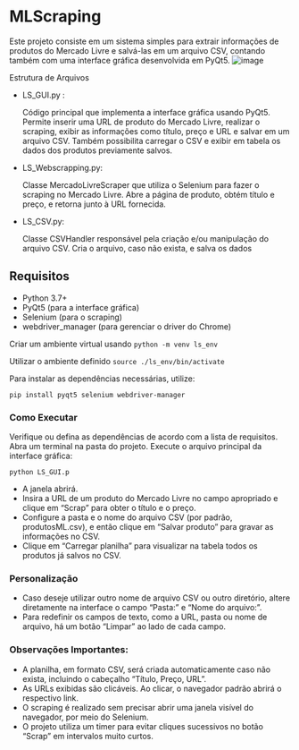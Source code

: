 # MLScraping

Este projeto consiste em um sistema simples para extrair informações de produtos do Mercado Livre e salvá-las em um arquivo CSV, contando também com uma interface gráfica desenvolvida em PyQt5.
![image](https://github.com/user-attachments/assets/ed303216-a50c-413f-9334-5b631e672eed)

Estrutura de Arquivos
    

- LS_GUI.py :
  
    Código principal que implementa a interface gráfica usando PyQt5.
    Permite inserir uma URL de produto do Mercado Livre, realizar o scraping, exibir as informações como título, preço e URL e salvar em um arquivo CSV.
    Também possibilita carregar o CSV e exibir em tabela os dados dos produtos previamente salvos.

- LS_Webscrapping.py:
        
    Classe MercadoLivreScraper que utiliza o Selenium para fazer o scraping no Mercado Livre.
    Abre a página de produto, obtém título e preço, e retorna junto à URL fornecida.

- LS_CSV.py:
        
    Classe CSVHandler responsável pela criação e/ou manipulação do arquivo CSV.
    Cria o arquivo, caso não exista, e salva os dados


 
## Requisitos

- Python 3.7+
- PyQt5 (para a interface gráfica)
- Selenium (para o scraping)
- webdriver_manager (para gerenciar o driver do Chrome)

Criar um ambiente virtual usando
```python -m venv ls_env```

Utilizar o ambiente definido
```source ./ls_env/bin/activate```

Para instalar as dependências necessárias, utilize:

```pip install pyqt5 selenium webdriver-manager```


 
### Como Executar

Verifique ou defina as dependências de acordo com a lista de requisitos.
Abra um terminal na pasta do projeto.
Execute o arquivo principal da interface gráfica:

```python LS_GUI.p```

- A janela abrirá.
- Insira a URL de um produto do Mercado Livre no campo apropriado e clique em “Scrap” para obter o título e o preço.
- Configure a pasta e o nome do arquivo CSV (por padrão, produtosML.csv), e então clique em “Salvar produto” para gravar as informações no CSV.
- Clique em “Carregar planilha” para visualizar na tabela todos os produtos já salvos no CSV.


 
### Personalização

- Caso deseje utilizar outro nome de arquivo CSV ou outro diretório, altere diretamente na interface o campo “Pasta:” e “Nome do arquivo:”.
- Para redefinir os campos de texto, como a URL, pasta ou nome de arquivo, há um botão “Limpar” ao lado de cada campo.


 
### Observações Importantes:

- A planilha, em formato CSV, será criada automaticamente caso não exista, incluindo o cabeçalho “Título, Preço, URL”.
- As URLs exibidas são clicáveis. Ao clicar, o navegador padrão abrirá o respectivo link.
- O scraping é realizado sem precisar abrir uma janela visível do navegador, por meio do Selenium.
- O projeto utiliza um timer para evitar cliques sucessivos no botão “Scrap” em intervalos muito curtos.
